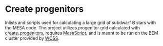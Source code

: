 # Create progenitors

Inlists and scripts used for calculating a large grid of subdwarf B stars with the MESA code. The project utilizes progenitor grid calculated with [create_progenitors](https://github.com/cespenar/create_progenitors), requires [MesaScript](https://github.com/wmwolf/MesaScript), and is meant to be run on the BEM cluster provided by [WCSS](www.wcss.pl).
